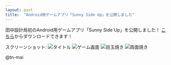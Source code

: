 ```yaml
---
layout: post
title:  "Android用ゲームアプリ「Sunny Side Up」を公開しました"
---
```


田中設計局初のAndroid用ゲームアプリ「Sunny Side Up」を公開しました！
[こちら](https://play.google.com/store/apps/details?id=com.SunnySideUp)からダウンロードできます！

スクリーンショット:
![タイトル]({{site.baseurl}}/images/20160805/SunnySideUp_Title.jpg)
![ゲーム画面]({{site.baseurl}}/images/20160805/MainGame.jpg)
![目玉焼き]({{site.baseurl}}/images/20160805/Success_SunnySideUp.jpg)
![両面焼き]({{site.baseurl}}/images/20160805/Success_OverMedium.jpg)

@tn-mai
